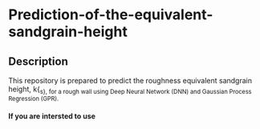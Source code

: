 # Prediction-of-the-equivalent-sandgrain-height

## Description
This repository is prepared to predict the roughness equivalent sandgrain height, k{<sub>s}, for a rough wall using Deep Neural Network (DNN) and Gaussian Process Regression (GPR).

#### If you are intersted to use 
